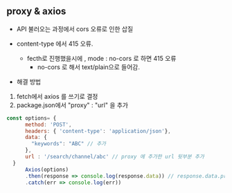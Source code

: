 ## proxy & axios

* API 불러오는 과정에서 cors 오류로 인한 삽질
* content-type 에서 415 오류. 
  * fecth로 진행했을시에 , mode : no-cors 로 하면 415 오류 
    * no-cors 로 해서 text/plain으로 들어감.

* 해결 방법
1. fetch에서 axios 를 쓰기로 결정 
2. package.json에서 "proxy" : "url" 을 추가
  ```javascript
  const options= {
        method: 'POST',
        headers: { 'content-type': 'application/json'},
        data: {
          "keywords": "ABC" // 추가
        },
        url : '/search/channel/abc' // proxy 에 추가한 url 뒷부분 추가
    }
        Axios(options)
        .then(response => console.log(response.data)) // response.data.program_nm
        .catch(err => console.log(err))
  ```